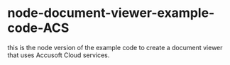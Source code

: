 # node-document-viewer-example-code-ACS
this is the node version of the example code to create a document viewer that uses Accusoft Cloud services.
